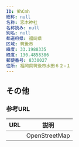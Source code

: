 ```yaml
---
ID: 9hCmh
総称: null
名称: 恋木神社
名称読み: null
別名: null
都道府県: 福岡県
区域: 筑後市
緯度: 33.1988335
経度: 130.4858386
郵便番号: 8330027
住所: 福岡県筑後市水田６２−１
---
```


## その他

### 参考URL

| URL | 説明          |
| --- | ------------- |
|     | OpenStreetMap |

